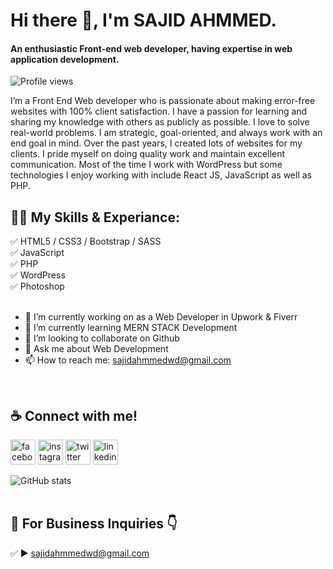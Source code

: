 # Hi there 👋, I'm SAJID AHMMED.
#### An enthusiastic Front-end web developer, having expertise in web application development.

![Profile views](https://gpvc.arturio.dev/sajidahmmedwd)  

I’m a Front End Web developer who is passionate about making error-free websites with 100% client satisfaction. I have a passion for learning and sharing my knowledge with others as publicly as possible. I love to solve real-world problems. I am strategic, goal-oriented, and always work with an end goal in mind. Over the past years, I created lots of websites for my clients. I pride myself on doing quality work and maintain excellent communication. Most of the time I work with WordPress but some technologies I enjoy working with include React JS, JavaScript as well as PHP.
<br>

## 👨‍💻 My Skills & Experiance:

✅ HTML5 / CSS3 / Bootstrap / SASS <br>
✅ JavaScript <br>
✅ PHP <br>
✅ WordPress <br>
✅ Photoshop <br>
<br>
- 🔭 I’m currently working on as a Web Developer in Upwork & Fiverr 
- 🌱 I’m currently learning MERN STACK Development 
- 👯 I’m looking to collaborate on Github 
- 💬 Ask me about Web Development 
- 📫 How to reach me: sajidahmmedwd@gmail.com 
<br>

## ☕ Connect with me!

<a href="https://www.facebook.com/sajidahmmedwd" rel="nofollow"><img src="https://camo.githubusercontent.com/2d1ffa69dd491ebeca01b2098cf8233dd09950ff5895abccd5b455ca442abc59/68747470733a2f2f696d672e736869656c64732e696f2f62616467652f46616365626f6f6b2d3138373746323f7374796c653d666f722d7468652d6261646765266c6f676f3d66616365626f6f6b266c6f676f436f6c6f723d7768697465" alt="facebook" height="40" style="max-width: 100%;"></a> <a href="https://www.instagram.com/sajidahmmedwd/" rel="nofollow"><img src="https://camo.githubusercontent.com/b3d4671768bd0f9b6c8f410a25a96e0c5a4d135208d8910461e986f97e7985ab/68747470733a2f2f696d672e736869656c64732e696f2f62616467652f496e7374616772616d2d4534343035463f7374796c653d666f722d7468652d6261646765266c6f676f3d696e7374616772616d266c6f676f436f6c6f723d7768697465" alt="instagram" height="40" style="max-width: 100%;"></a> <a href="https://twitter.com/sajidahmmedwd" rel="nofollow"><img src="https://camo.githubusercontent.com/5d03c86f6a75f7cbe80d135d9162fbf6dc46a31253cf30a8e9bb8279b4d574d3/68747470733a2f2f696d672e736869656c64732e696f2f62616467652f547769747465722d3144413146323f7374796c653d666f722d7468652d6261646765266c6f676f3d74776974746572266c6f676f436f6c6f723d7768697465" alt="twitter" height="40" style="max-width: 100%;"></a> <a href="https://www.linkedin.com/in/sajidahmmedwd/" rel="nofollow"><img src="https://camo.githubusercontent.com/a80d00f23720d0bc9f55481cfcd77ab79e141606829cf16ec43f8cacc7741e46/68747470733a2f2f696d672e736869656c64732e696f2f62616467652f4c696e6b6564496e2d3030373742353f7374796c653d666f722d7468652d6261646765266c6f676f3d6c696e6b6564696e266c6f676f436f6c6f723d7768697465" alt="linkedin" height="40" style="max-width: 100%;"></a>




![GitHub stats](https://github-readme-stats.vercel.app/api?username=sajidahmmedwd&show_icons=true)  
<br>

## 📧 For Business Inquiries 👇

✅ ► sajidahmmedwd@gmail.com

